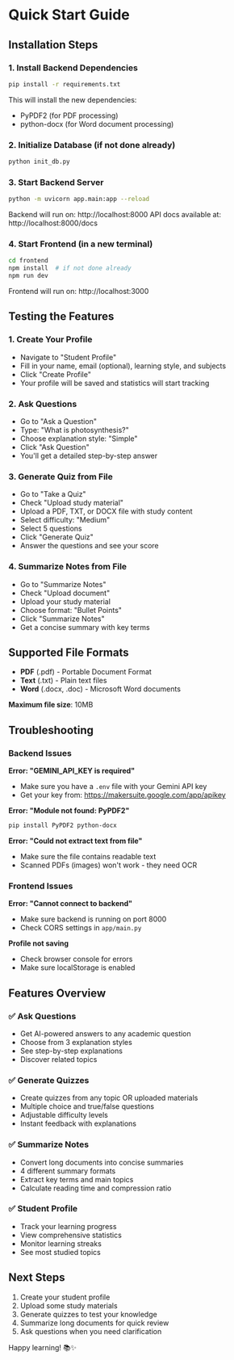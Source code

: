 # Quick Start Guide

## Installation Steps

### 1. Install Backend Dependencies
```bash
pip install -r requirements.txt
```

This will install the new dependencies:
- PyPDF2 (for PDF processing)
- python-docx (for Word document processing)

### 2. Initialize Database (if not done already)
```bash
python init_db.py
```

### 3. Start Backend Server
```bash
python -m uvicorn app.main:app --reload
```

Backend will run on: http://localhost:8000
API docs available at: http://localhost:8000/docs

### 4. Start Frontend (in a new terminal)
```bash
cd frontend
npm install  # if not done already
npm run dev
```

Frontend will run on: http://localhost:3000

## Testing the Features

### 1. Create Your Profile
- Navigate to "Student Profile"
- Fill in your name, email (optional), learning style, and subjects
- Click "Create Profile"
- Your profile will be saved and statistics will start tracking

### 2. Ask Questions
- Go to "Ask a Question"
- Type: "What is photosynthesis?"
- Choose explanation style: "Simple"
- Click "Ask Question"
- You'll get a detailed step-by-step answer

### 3. Generate Quiz from File
- Go to "Take a Quiz"
- Check "Upload study material"
- Upload a PDF, TXT, or DOCX file with study content
- Select difficulty: "Medium"
- Select 5 questions
- Click "Generate Quiz"
- Answer the questions and see your score

### 4. Summarize Notes from File
- Go to "Summarize Notes"
- Check "Upload document"
- Upload your study material
- Choose format: "Bullet Points"
- Click "Summarize Notes"
- Get a concise summary with key terms

## Supported File Formats

- **PDF** (.pdf) - Portable Document Format
- **Text** (.txt) - Plain text files
- **Word** (.docx, .doc) - Microsoft Word documents

**Maximum file size**: 10MB

## Troubleshooting

### Backend Issues

**Error: "GEMINI_API_KEY is required"**
- Make sure you have a `.env` file with your Gemini API key
- Get your key from: https://makersuite.google.com/app/apikey

**Error: "Module not found: PyPDF2"**
```bash
pip install PyPDF2 python-docx
```

**Error: "Could not extract text from file"**
- Make sure the file contains readable text
- Scanned PDFs (images) won't work - they need OCR

### Frontend Issues

**Error: "Cannot connect to backend"**
- Make sure backend is running on port 8000
- Check CORS settings in `app/main.py`

**Profile not saving**
- Check browser console for errors
- Make sure localStorage is enabled

## Features Overview

### ✅ Ask Questions
- Get AI-powered answers to any academic question
- Choose from 3 explanation styles
- See step-by-step explanations
- Discover related topics

### ✅ Generate Quizzes
- Create quizzes from any topic OR uploaded materials
- Multiple choice and true/false questions
- Adjustable difficulty levels
- Instant feedback with explanations

### ✅ Summarize Notes
- Convert long documents into concise summaries
- 4 different summary formats
- Extract key terms and main topics
- Calculate reading time and compression ratio

### ✅ Student Profile
- Track your learning progress
- View comprehensive statistics
- Monitor learning streaks
- See most studied topics

## Next Steps

1. Create your student profile
2. Upload some study materials
3. Generate quizzes to test your knowledge
4. Summarize long documents for quick review
5. Ask questions when you need clarification

Happy learning! 📚✨
